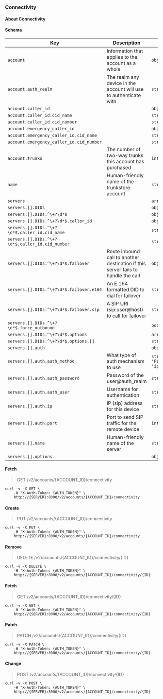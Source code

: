 ### Connectivity

#### About Connectivity

#### Schema

Key | Description | Type | Default | Required
--- | ----------- | ---- | ------- | --------
`account` | Information that applies to the account as a whole | `object` |   | `false`
`account.auth_realm` | The realm any device in the account will use to authenticate with | `string(1..)` |   | `false`
`account.caller_id` |   | `object` |   | `false`
`account.caller_id.cid_name` |   | `string(0..35)` |   | `false`
`account.caller_id.cid_number` |   | `string(0..35)` |   | `false`
`account.emergency_caller_id` |   | `object` |   | `false`
`account.emergency_caller_id.cid_name` |   | `string(0..35)` |   | `false`
`account.emergency_caller_id.cid_number` |   | `string(0..35)` |   | `false`
`account.trunks` | The number of two-way trunks this account has purchased | `integer` |   | `false`
`name` | Human-friendly name of the trunkstore account | `string` |   | `false`
`servers` |   | `array(object)` | `[]` | `false`
`servers.[].DIDs` |   | `object` |   | `false`
`servers.[].DIDs.^\+?\d*$` |   | `object` |   | `false`
`servers.[].DIDs.^\+?\d*$.caller_id` |   | `object` |   | `false`
`servers.[].DIDs.^\+?\d*$.caller_id.cid_name` |   | `string(1..35)` |   | `true`
`servers.[].DIDs.^\+?\d*$.caller_id.cid_number` |   | `string(1..35)` |   | `true`
`servers.[].DIDs.^\+?\d*$.failover` | Route inbound call to another destination if this server fails to handle the call | `object` |   | `false`
`servers.[].DIDs.^\+?\d*$.failover.e164` | An E.164 formatted DID to dial for failover | `string` |   | `false`
`servers.[].DIDs.^\+?\d*$.failover.sip` | A SIP URI (sip:user@host) to call for failover | `string` |   | `false`
`servers.[].DIDs.^\+?\d*$.force_outbound` |   | `boolean` | `false` | `false`
`servers.[].DIDs.^\+?\d*$.options` |   | `array(string)` |   | `false`
`servers.[].DIDs.^\+?\d*$.options.[]` |   | `string` |   | `false`
`servers.[].auth` |   | `object` |   | `true`
`servers.[].auth.auth_method` | What type of auth mechanism to use | `string('password', 'Password', 'IP', 'ip')` | `password` | `true`
`servers.[].auth.auth_password` | Password of the user@auth_realm | `string(1..)` |   | `false`
`servers.[].auth.auth_user` | Username for authentication | `string(1..)` |   | `false`
`servers.[].auth.ip` | IP (sip) address for this device | `string` |   | `false`
`servers.[].auth.port` | Port to send SIP traffic for the remote device | `integer` |   | `false`
`servers.[].name` | Human-friendly name of the server | `string(1..)` |   | `false`
`servers.[].options` |   | `object` |   | `false`


#### Fetch

> GET /v2/accounts/{ACCOUNT_ID}/connectivity

```shell
curl -v -X GET \
    -H "X-Auth-Token: {AUTH_TOKEN}" \
    http://{SERVER}:8000/v2/accounts/{ACCOUNT_ID}/connectivity
```

#### Create

> PUT /v2/accounts/{ACCOUNT_ID}/connectivity

```shell
curl -v -X PUT \
    -H "X-Auth-Token: {AUTH_TOKEN}" \
    http://{SERVER}:8000/v2/accounts/{ACCOUNT_ID}/connectivity
```

#### Remove

> DELETE /v2/accounts/{ACCOUNT_ID}/connectivity/{ID}

```shell
curl -v -X DELETE \
    -H "X-Auth-Token: {AUTH_TOKEN}" \
    http://{SERVER}:8000/v2/accounts/{ACCOUNT_ID}/connectivity/{ID}
```

#### Fetch

> GET /v2/accounts/{ACCOUNT_ID}/connectivity/{ID}

```shell
curl -v -X GET \
    -H "X-Auth-Token: {AUTH_TOKEN}" \
    http://{SERVER}:8000/v2/accounts/{ACCOUNT_ID}/connectivity/{ID}
```

#### Patch

> PATCH /v2/accounts/{ACCOUNT_ID}/connectivity/{ID}

```shell
curl -v -X PATCH \
    -H "X-Auth-Token: {AUTH_TOKEN}" \
    http://{SERVER}:8000/v2/accounts/{ACCOUNT_ID}/connectivity/{ID}
```

#### Change

> POST /v2/accounts/{ACCOUNT_ID}/connectivity/{ID}

```shell
curl -v -X POST \
    -H "X-Auth-Token: {AUTH_TOKEN}" \
    http://{SERVER}:8000/v2/accounts/{ACCOUNT_ID}/connectivity/{ID}
```

